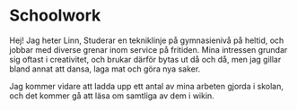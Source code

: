 # Schoolwork

Hej!
Jag heter Linn, Studerar en tekniklinje på gymnasienivå på heltid, och jobbar med diverse grenar inom service på fritiden.
Mina intressen grundar sig oftast i creativitet, och brukar därför bytas ut då och då, men jag gillar bland annat att
dansa, laga mat och göra nya saker.

Jag kommer vidare att ladda upp ett antal av mina arbeten gjorda i skolan, och det kommer gå att läsa om samtliga av dem i wikin.
